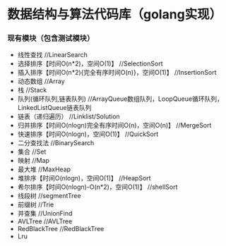 # 数据结构与算法代码库（golang实现）

### 现有模块（包含测试模块）
* 线性查找                                         //LinearSearch
* 选择排序【时间O(n*2)，空间O(1)】                    //SelectionSort
* 插入排序【时间O(n*2){完全有序时间O(n)}，空间O(1)】    //InsertionSort
* 动态数组                                         //Array
* 栈                                              //Stack
* 队列(循环队列,链表队列)                            //ArrayQueue数组队列，LoopQueue循环队列，LinkedListQueue链表队列
* 链表（递归遍历）                                  //Linklist/Solution
* 归并排序【时间O(nlogn)完全有序时间O(n)，空间O(n)】    //MergeSort
* 快速排序【时间O(nlogn)，空间O(1)】                 //QuickSort
* 二分查找法                                      //BinarySearch
* 集合                                           //Set
* 映射                                           //Map
* 最大堆                                         //MaxHeap
* 堆排序【时间O(nlogn)，空间O(1)】                 //HeapSort
* 希尔排序【时间O(nlogn)-O(n*2)，空间O(1)】         //shellSort
* 线段树                                         //segmentTree
* 前缀树                                         //Trie
* 并查集                                         //UnionFind
* AVLTree                                      //AVLTree
* RedBlackTree                                 //RedBlackTree
* Lru